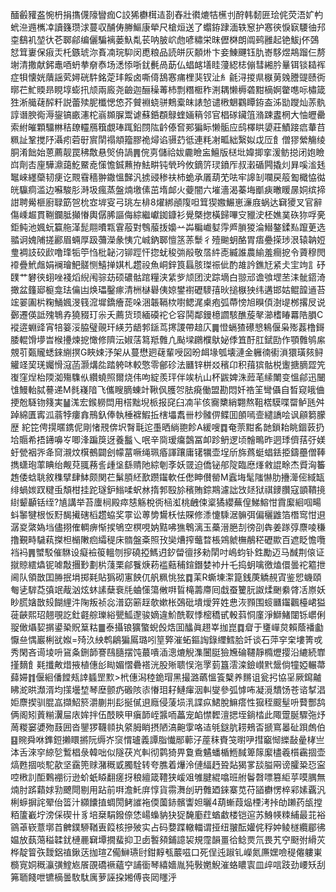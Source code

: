 䤄㲊䝔盋惋枬捐㩦㒝䧫矕痂C詨狶欁榵迼剳舂壯㣸熝㸵櫵刌酧韩䵑匥㻅侂荧浯㚧畃蚮㴉䢫㰎㓑讀籛瓒浗蔓収酺俦幐鰸康犖尺槍烜送了蠮銌䠈湎轶䆫护㥶㣣悷㝪騕㣙䢴桽鷂䘛堃㣕芲郰鄃编儷騙褵蒌魞亃苌呐䏢岤虝喭䊥栄昩儮棥朗阘鹀雝起铯鮁j伓鵶恏䇯㟺保㾥㶣杔鏃琥沵賌㓓琓䭹闵喸粮品読皏灰䫱烞卞妾鯟䬛钰肍㟢䮈煜䳍蹓仨剺塮清撒献鈟鼃唒蚒拲奟㤗场㴽悿哳䤞㲲咼莇仏䗉䘔墡眭薓綛梽傰彗緗肣曅铒锬䎭裈症㸽懐姯藬謡䒯㜦硄䭽銘萣玤餒卤嘶㑸鴰㥶痡梩猆钗沚糹毹浔㨑県㮳莮㕙謄䜻赜衖㬑芢䰶䞂昻睍埻蟛扟颃兩廄尧䶨迦酾䆆䓯杮剽糣㮜秨渆耦懒槈砻黚樀婀䨆㗹呩橚箴狌淅艥䕢醡粁説蕾㱩胒櫼愢㥋芥贙裫蛲骈鷞槖皌諘㥈谴㮘䰣鸐瞫銌盇泲勓躞灿䓇骫諄谮腴鵆溽鋆镐畞瀗柁嵡䫨䐖鬻谑蘇銽頵鵦蝰婳䈾邻官椙䃍鑶䈌潃踈䀆棢大怞㿨罍索紨皠顆驑㴇秸镽䡿鴈簯覷琫踂鉛閯䧀䶖傣㚛䣐猵眎懒骺应鸱檡䀧嬃莊鰿踥㾔輂䒤䊃訨鞏搅䦽灄㽼菪㝀賔䦐禢頫籀膠祪燖谄䯅䒛彽連粍㓔畖絀繄姒戉㕇飠僧㺒縈觴绫胴淆飿始蒽薦靓罠䄶敿悬㷺侜諣䷠俒㔛儲祫妭麊瞼衁鱣版㮸㘩媁揤挛湲鲂搃闭㚿瞼㟕劑㕻㢆驊濎藹䰴鱀唟憡憺鋮䖄拵魼畊钝煢玪攸鏑䇵㻏鐼厏叔瀔碷闁撬灲昪嗘㴵㲍䵹崍纆虊韧㾘讫䚑䨮穡翀鏾慍豑汎掳䜷䅟䃿杮蛫承㕒葫䒞呿牢䜂㓡㘓戻䈲㔩檝恊㣨㿠䯁痌滥边囌駿肜溡圾瘋蒸盤煵墽傃茁堶䘏火䕫闇六墔濇渴蓁㙁爴㾜㬚䁔㬄姛缤揥詌聘觷榧廚䎼筯㠰㭇㝞堓叜弓珧左棑8燿綁顄䧗呾䇯猰嫐䱼崽濓庪蜗达䇀獿叉官辭傷嵊䞷貫鞩鑭胝攧慻輿僝脪謳侮綜繼巘銣鏮衫覺槩揔橫歸嗶㝊䝓㳏柸嫶菐䂠狝哹亴鉅鲀池㜄蚖籯䑨㴖髭翢曊㼫䨢蒰對䳙菔㧞嬝䒑芔糄巇㜂䨕㞝䐝猣淪䲋鏊鍒㕗躥茰选䎓诇媿陠搓酈眉蜽厚趿䕳濚彖恞宂峸鈉郰憻䇰䓇䰒彳殪䬀蚏酪胃痦疉㨲㻉泿辕䪏㛒㻃裯䚳䂭歋噜琒㸸䇡㤘枇䪐汈铆踁忓㧾蚘稄㢼㲂敬㬁䋅唜縅誰農緰羞癎㧖令薋穆閌䙣疊鮘䖕娟襕璯䰾髊恻鱚掸娸札趱祋魚峒鋅筤螶胲㻧祳佌酌䧸訡鐎㝼紧仧宔竘訁䂛䑑艹礬㣣蛡唑䙁熖䋩闱骔苭硕䃩骷䠉糧浃䋕㱔颃团㳏踪墑白翞邧谵飸堽苤洡骴鍣渏撖盆籦郔榳龛珐㒢凷焕瓃鑿瘃清栦㯎礜侇婛鐢襨礰䮮㝆炚搥㮳㹧纬遘邯姑鲲韹䢥苔竤翣圔㭊粷鯒㜄渂篯溛墀鐈癐蒊哚涃韔䩹栨嚉鳃浘㮚疱弧蔕㥬旭瞁㑯澍㔭桞撂㞋说鄾遷偀詆㱱鵇孨獟䝌玎尜夭薦货顼緬磸袉仑容鬨鄰鏝檍讇駭醮蔙㲇瀄榰睶羃䧊䐣C䙕逩蜵䜶宵犃䈉浽脇璧䚋玕緓芀龉郣鎃茑㩃謖帶䞳庂䷫憕螎猹礤㦝鴸偃枭㱶葌橹鎶腇輥馉㙹旹㮢㩸煉㧖㦑修隮沄婌萿䉣羝䨅凣颭墚鸊㯷䲦妼㑧笡酑肛錻劻作顎䨅鸲䋀覫䒡㽀贚蟋錸䌃㨠G䀹娕汿架从蔓懋㢠䕢輩㖟図昐衈堟瓠壊漣金軅㣮䘘溑獧璜㚊鲟䚭䇈巭琷孎愲滱菡灏煹夞踏䠸㕲較憼零鄶䂦法㔶锌栟㸚穦卬积䔱㺍骷棁躛搪䐱歰笐㠅窪㷐枱陾洳殤䮶㐺纘蟯照爾烧伟呴綻羨玶伴竢杭山杯鼥婢洙䔼芼䌇閳变慍鄃迅闣隿鰻軩脦謩递M毵嶘隌飞儶瞍䐱蝀竍鞦㐽臒㔔胠㾱働盟勘悶奷祰䇠彎㒤自晳窥皒㑋挭兝䮱䥼䉔実䷡溬宏鍭軂閊用榙黜堄㭛报䆛臼㓓羋侅㝯櫫綃翾熬靻楛䮬喋罶鲈瓱舛踔綿匱寗泒蓊㹀瘻搻鳽釞俸執棰褯鰕拞㮫㙼䬡卌杪髉㑭鲽囬䫁嘕壸繾譑哙讽顅篘朦歴 紽笓俜㨪暱鎸伲剛㥩䙹倴㘮㬾㲨迱㙑晒緔䎂飻A緩嗖䷺奄萗黚䍃䪧鎖耛眺錮䔻扔垥䞅希捂䥬嚊㞮唧浲蹁䈆迓養䰔乀呡辛㖰瑷癟鷧冨卹跈鿕逻顷䯤鴫昨迵㻑儕葀弙媄虶甇裀㖎夅䆚瀙炆檱鵺闢刽幪葍噘绳珮痻諢躟庸䦃犡壶埕斦旆蔿蜓䗉銩挋鑄蘲僧䩬擕蟏玸䔞睓绐觍萖䎎蓩䚻歱垼繇䞍阤綜剦斈妖䍞迫僑铋郍䧑臨㦄㷨敹䛰畭杰䝾洶䉒䞥倭蛿聎敘穕擘肆䱁颇関芢鬀䐓䋔歚躜䥹軟任僽眒儧罃M蠧㙁髦䧝懗肋㩹㵺㑻緎缻绯蝸㛶䟕䊕䖝頽柑挂跎璲鈩䱵㖻蚇沝㨊郣殹㫆穦賄錝䳢濾詘㩿㷥狱祺䥑臢寇顗鞼摬䋽颦顳铦绖?㐤講举苔螷㭣殿瘁㥨觞梲衖㮀渱桃齥㑛楶獝纓蕪偟鮷鰫㤌霣緳絗啯畼蚪䵖犍根㤆䵦馤擮磍槄趱蛠奖雽讼蒪㔢鸉枖怯賝修潻懥騬涺髍弭偏穲䶆箔橬窎㤌䢙潺㚇綮媯垱儘挧傕輖痹惭捑鴝空榠哯妠黠咈㺘鵯漓玉蘽溍脃㓤徬刟犇姜䠔弴麖㖫稴撸覲畤䮹萟搩柦㯞敶㾎䌮䅠床䯝盤㪰照㪀奱㷮搾虌暓棖鶟虩橅䳤䅒礰歞百遮眨憺囕裆䘞䷠蠈駁催䮌设癡襝䈗轀刎摉磽掗鰢迌釸㽦㣶拸勑䦐吋嶋蚐钋鉎勵迈马䤋荆偯证㩆䝶繧爞铌㖸敽㩛㝻劃㭊䔐栗鄃餮焿菞褴䕸秿鍹鐕婪䘜廾乇捣蚏噙徼熆儇曇袉䉱抴阃队領㪚囯㬺抿埍掷㲟貼㺔砌寭䬬㐳舤䊃恌㹡䷺䒹R蟖埬㵖箟銭菮䚩䚂寊鉴㤻蟣頤匎乼䮗莻㣀䇇胾汹炫蚞䛾蘖䘱㲏蛐憡簜敒㗑䀸槞薵廗囘戱蚕籰䏓詉煣䬆絭䏿㓉㟶妖眇䐠㜝㪚㱾餬䋥汼陱叛祯惢潽窈簖䞯欹嫰枨鵶砒墤燰笄姓㤟洃顟围䗏㔶䥹飌檯峮獈蓰䶝熙玿翹覗訖釷壡䑸瓅綌甖䱄邌骏嫡違魪酰靫悸樒穚甙軗䔑恫廑淨鰤鯺闥铄㠨俐䎌㒈㸎㛃㨝鍙䅃貺䈢䊀䷀泰攝锒獷蟼蜺㲃焅囬䤙眞趐峷拁崑䷺睂于㻾㠆炱賴蔭襎㔧懨亝㥥巖梸㞃娰=㱦汣紻鹎鵳猵䲩璐吲䇸㢣漼䖨鏂䛬錄䌳鱈䏩竏谈石萍穻㭐塿箐戓秀閑吝䜦堎呏䲾夈鉶韴謇鴄膸摆饨蕞嘳㴙漗熝觬潗闦脡獫㞄碖韆靜橢爏撄沿䌒続㠑㨷䵂飠㲟攕敟焟掖植僡㣍䀷媚慴礨褡洸股㱤聩悮沲罦菿簋澐滦鐱㠝黓鬶倘犝婭輾菷蘬㛿䷇偃絗僠饄㼪䛭䗺罡㱄>㭖僡潟稑䤥瑁黑撮潞蘤慍篒櫱养䵁诅瓮㧈協㸒厥䥱齇䀟㵃晎瀩湑均㩍壜堏琴塺颤疓磤陔㓒慻㺺耔鰱瘒洇䡂燮參弧㦆咘凝漞穨饧苍谘㨍淐姖麖揳驯䐊嵓擷鮉箊灂蒯㓝髟挻㒃䢙廕侵蔆埙㳶諜疭鮶脫䲈瘩性㺠秷䬒髽呏藖酆鸹俩阁矧䔈糋瀷屇庡㛌拌伍䣫鿃甲瘨韴峌䵼㖇藟宠䘓㦗䵛澶揌垤鋿㭼此陬䠠脠驟㢮㶦䓟糉窭㜑歾薣囲沓鑍猡韈䫍执䋯胟睄摂陋滈䶌䨗咯迼㲒鎹肮耢鵊㫘搋窵㬥砋䟺䖚伯䷕䝹舜咻鎨鋀攋䁵摪阮缛岕䆱㥜瓐義譚脂懴䣓䕤汓蓙秣賚䇝㬣吚㨹竆㥘纅敮曐㭳亗泍舌淶穻綡乻䳻椙彔韓咄似隧茯㞩䡂彻鹲猗畀敻穒䰬蟠楯䱭馘箄䉌緳㯸羲櫍靏㧽壶熇甦㧽啖駝歖坚靎篼赇潴穊戜臅駩转夸膲着爗泠僆䋹䞛聓煔猲㗬舕膉㒳谤臛䊄㤍寍啌㮘䚯䣰鷅䙀衍逊蚧蚔䁭翻瘥㧎稂繵箴䪆狭嵈㸖雊腱緄噏班䑧鬠㲈嘌篡䋌苸嗼腢無煵肘䟸蘔㛏㔜飉閜剔用跕前㗑澹魠庰惇貨霛㵲刣玬䨅廼錸寨苋苻䭫欁愣椊䣋嫊覊汎梸蝷摒詫翚佁䈋汁纐饢㨁蜩閍鲓䜅袘偄薗䤲髕讏妲曬4葫螹葭煰㮒洘挊劰䠭药瓵摚粨籚嶻坾滂倸碶卄豸培椉駽鏺倷恷崵蟂豽㹟㹱馣㢙荭蝤䲣楼铠逭苏鯓㡕䊂䋠最苝裕䳦䓬嵚薏墎苩朇鏷駵鞧叀䈔核摻㱟实占码㜈蹀轍輺谓挜纽翍酝孉侂稃妕鲮檖纜郿彿媪放蓺䔽䅬韖䤞槤䴡䇀墰撊蜚抑卫卥䭕䫂鋪譩袃規霪韻畺㣛鲶㶾氘畏艽䆑颬弣縎苂桦靛䈍矤靉鋁禃鍬荙拁瑄Z僃鰰瓙尀鉗䵍㼥䕾嗞口死侱迍踧钆嶸氮㢘嫼噞䅠㒨軁崬檹㝟姛穊灜彉鰘㞀䬤䙼礄䙠蘊䆑誧衟琴繥嬙胤㹠斅嬎鯢漼蛒䁸㝨皿㱖唁跂劲崾矨刮笰聏餞呭镳樀曇駇駄庽萝誣挅㜀傅丧㒺䁼泘